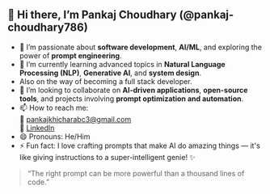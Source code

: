 ## 👋 Hi there, I’m Pankaj Choudhary (@pankaj-choudhary786)

- 👀 I’m passionate about **software development**, **AI/ML**, and exploring the power of **prompt engineering**.
- 🌱 I’m currently learning advanced topics in **Natural Language Processing (NLP)**, **Generative AI**, and **system design**.
- Also on the way of becoming a full stack developer.
- 💞️ I’m looking to collaborate on **AI-driven applications**, **open-source tools**, and projects involving **prompt optimization and automation**.
- 📫 How to reach me:  
  📧 pankajkhicharabc3@gmail.com  
  🔗 [LinkedIn](https://www.linkedin.com/in/pankaj-kumar-499b86333?utm_source=share&utm_campaign=share_via&utm_content=profile&utm_medium=android_app)   
- 😄 Pronouns: He/Him  
- ⚡ Fun fact: I love crafting prompts that make AI do amazing things — it's like giving instructions to a super-intelligent genie! ✨

> “The right prompt can be more powerful than a thousand lines of code.”  


